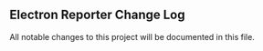 ## Electron Reporter Change Log

All notable changes to this project will be documented in this file.